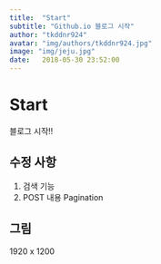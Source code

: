 ```yaml
---
title:  "Start"
subtitle: "Github.io 블로그 시작"
author: "tkddnr924"
avatar: "img/authors/tkddnr924.jpg"
image: "img/jeju.jpg"
date:   2018-05-30 23:52:00
---
```


# Start
블로그 시작!!

## 수정 사항
1. 검색 기능
2. POST 내용 Pagination

## 그림
1920 x 1200

